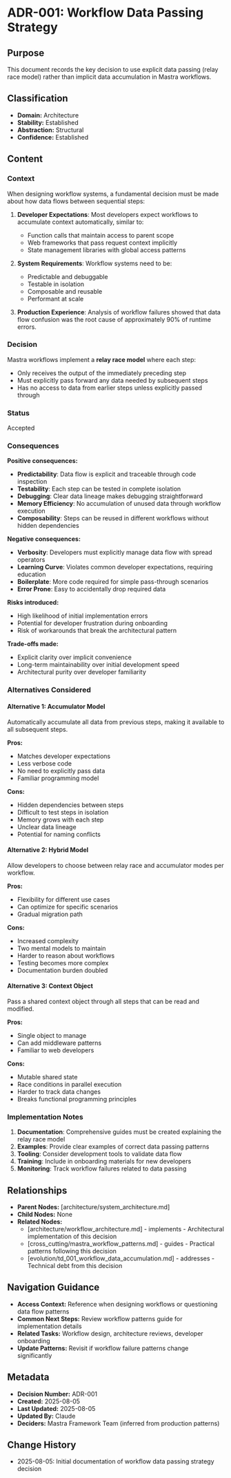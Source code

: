 # ADR-001: Workflow Data Passing Strategy

## Purpose
This document records the key decision to use explicit data passing (relay race model) rather than implicit data accumulation in Mastra workflows.

## Classification
- **Domain:** Architecture
- **Stability:** Established
- **Abstraction:** Structural
- **Confidence:** Established

## Content

### Context
When designing workflow systems, a fundamental decision must be made about how data flows between sequential steps:

1. **Developer Expectations**: Most developers expect workflows to accumulate context automatically, similar to:
   - Function calls that maintain access to parent scope
   - Web frameworks that pass request context implicitly
   - State management libraries with global access patterns

2. **System Requirements**: Workflow systems need to be:
   - Predictable and debuggable
   - Testable in isolation
   - Composable and reusable
   - Performant at scale

3. **Production Experience**: Analysis of workflow failures showed that data flow confusion was the root cause of approximately 90% of runtime errors.

### Decision
Mastra workflows implement a **relay race model** where each step:
- Only receives the output of the immediately preceding step
- Must explicitly pass forward any data needed by subsequent steps
- Has no access to data from earlier steps unless explicitly passed through

### Status
Accepted

### Consequences

**Positive consequences:**
- **Predictability**: Data flow is explicit and traceable through code inspection
- **Testability**: Each step can be tested in complete isolation
- **Debugging**: Clear data lineage makes debugging straightforward
- **Memory Efficiency**: No accumulation of unused data through workflow execution
- **Composability**: Steps can be reused in different workflows without hidden dependencies

**Negative consequences:**
- **Verbosity**: Developers must explicitly manage data flow with spread operators
- **Learning Curve**: Violates common developer expectations, requiring education
- **Boilerplate**: More code required for simple pass-through scenarios
- **Error Prone**: Easy to accidentally drop required data

**Risks introduced:**
- High likelihood of initial implementation errors
- Potential for developer frustration during onboarding
- Risk of workarounds that break the architectural pattern

**Trade-offs made:**
- Explicit clarity over implicit convenience
- Long-term maintainability over initial development speed
- Architectural purity over developer familiarity

### Alternatives Considered

#### Alternative 1: Accumulator Model
Automatically accumulate all data from previous steps, making it available to all subsequent steps.

**Pros:**
- Matches developer expectations
- Less verbose code
- No need to explicitly pass data
- Familiar programming model

**Cons:**
- Hidden dependencies between steps
- Difficult to test steps in isolation
- Memory grows with each step
- Unclear data lineage
- Potential for naming conflicts

#### Alternative 2: Hybrid Model
Allow developers to choose between relay race and accumulator modes per workflow.

**Pros:**
- Flexibility for different use cases
- Can optimize for specific scenarios
- Gradual migration path

**Cons:**
- Increased complexity
- Two mental models to maintain
- Harder to reason about workflows
- Testing becomes more complex
- Documentation burden doubled

#### Alternative 3: Context Object
Pass a shared context object through all steps that can be read and modified.

**Pros:**
- Single object to manage
- Can add middleware patterns
- Familiar to web developers

**Cons:**
- Mutable shared state
- Race conditions in parallel execution
- Harder to track data changes
- Breaks functional programming principles

### Implementation Notes

1. **Documentation**: Comprehensive guides must be created explaining the relay race model
2. **Examples**: Provide clear examples of correct data passing patterns
3. **Tooling**: Consider development tools to validate data flow
4. **Training**: Include in onboarding materials for new developers
5. **Monitoring**: Track workflow failures related to data passing

## Relationships
- **Parent Nodes:** [architecture/system_architecture.md]
- **Child Nodes:** None
- **Related Nodes:** 
  - [architecture/workflow_architecture.md] - implements - Architectural implementation of this decision
  - [cross_cutting/mastra_workflow_patterns.md] - guides - Practical patterns following this decision
  - [evolution/td_001_workflow_data_accumulation.md] - addresses - Technical debt from this decision

## Navigation Guidance
- **Access Context:** Reference when designing workflows or questioning data flow patterns
- **Common Next Steps:** Review workflow patterns guide for implementation details
- **Related Tasks:** Workflow design, architecture reviews, developer onboarding
- **Update Patterns:** Revisit if workflow failure patterns change significantly

## Metadata
- **Decision Number:** ADR-001
- **Created:** 2025-08-05
- **Last Updated:** 2025-08-05
- **Updated By:** Claude
- **Deciders:** Mastra Framework Team (inferred from production patterns)

## Change History
- 2025-08-05: Initial documentation of workflow data passing strategy decision